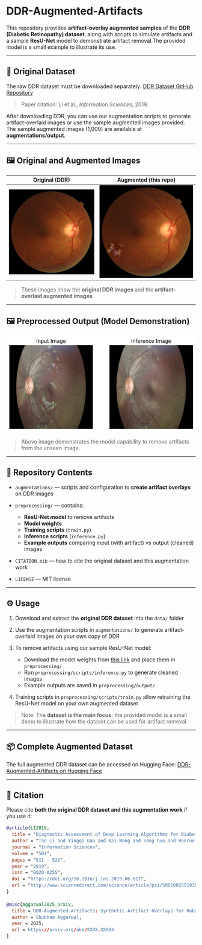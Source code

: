 # DDR-Augmented-Artifacts

This repository provides **artifact-overlay augmented samples** of the **DDR (Diabetic Retinopathy) dataset**, along with scripts to simulate artifacts and a sample **ResU-Net** model to demonstrate artifact removal.The provided model is a small example to illustrate its use.

---

## 🔗 Original Dataset

The raw DDR dataset must be downloaded separately:
[DDR Dataset GitHub Repository](https://github.com/nkicsl/DDR-dataset)

> Paper citation: Li et al., *Information Sciences*, 2019.

After downloading DDR, you can use our augmentation scripts to generate artifact-overlaid images or use the sample augmented images provided. The sample augmented images (1,000) are available at **augmentations/output**.

---

## 🖼️ Original and Augmented Images

| Original (DDR)                | Augmented (this repo)              |
| ----------------------------- | ---------------------------------- |
| ![Clean](images/original.jpg) | ![Augmented](images/augmented.png) |

> These images show the **original DDR images** and the **artifact-overlaid augmented images**.

---

## 🖼️ Preprocessed Output (Model Demonstration)
<img src="preprocessing/output_examples/compare3.jpg" alt="Comparison" width="1000"/>

> Above image demonstrates the model capability to remove artifacts from the unseen image.

---

## 📂 Repository Contents

* `augmentations/` — scripts and configuration to **create artifact overlays** on DDR images
* `preprocessing/` — contains:

  * **ResU-Net model** to remove artifacts
  * **Model weights** 
  * **Training scripts** (`train.py`)
  * **Inference scripts** (`inference.py`)
  * **Example outputs** comparing input (with artifact) vs output (cleaned) images
* `CITATION.bib` — how to cite the original dataset and this augmentation work
* `LICENSE` — MIT license

---

## ⚙️ Usage

1. Download and extract the **original DDR dataset** into the `data/` folder
2. Use the augmentation scripts in `augmentations/` to generate artifact-overlaid images on your own copy of DDR
3. To remove artifacts using our sample ResU-Net model:

   * Download the model weights from [this link](https://drive.google.com/file/d/1ukObjOJXl4bBVmqzkjx3j7LEufeVS8mS/view?usp=sharing) and place them in `preprocessing/`
   * Run `preprocessing/scripts/inference.py` to generate cleaned images
   * Example outputs are saved in `preprocessing/output/`
4. Training scripts in `preprocessing/scripts/train.py` allow retraining the ResU-Net model on your own augmented dataset

> Note: The **dataset is the main focus**; the provided model is a small demo to illustrate how the dataset can be used for artifact removal.

---

## 📦 Complete Augmented Dataset

The full augmented DDR dataset can be accessed on Hugging Face:
[DDR-Augmented-Artifacts on Hugging Face](https://huggingface.co/datasets/shubham212/DR_Artifacts)

---

## 📑 Citation

Please cite **both the original DDR dataset and this augmentation work** if you use it:

```bibtex
@article{LI2019,
  title = "Diagnostic Assessment of Deep Learning Algorithms for Diabetic Retinopathy Screening",
  author = "Tao Li and Yingqi Gao and Kai Wang and Song Guo and Hanruo Liu and Hong Kang",
  journal = "Information Sciences",
  volume = "501",
  pages = "511 - 522",
  year = "2019",
  issn = "0020-0255",
  doi = "https://doi.org/10.1016/j.ins.2019.06.011",
  url = "http://www.sciencedirect.com/science/article/pii/S0020025519305377",
}

@misc{Aggarwal2025_arxiv,
  title = DDR-Augmented-Artifacts: Synthetic Artifact Overlays for Robust Diabetic Retinopathy Models,
  author = Shubham Aggarwal,
  year = 2025,
  url = https://arxiv.org/abs/XXXX.XXXXX
}
```
